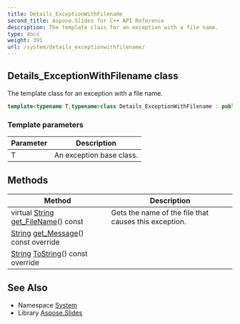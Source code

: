 ```yaml
---
title: Details_ExceptionWithFilename
second_title: Aspose.Slides for C++ API Reference
description: The template class for an exception with a file name.
type: docs
weight: 391
url: /system/details_exceptionwithfilename/
---
```

## Details_ExceptionWithFilename class


The template class for an exception with a file name.

```cpp
template<typename T,typename>class Details_ExceptionWithFilename : public T
```


### Template parameters

| Parameter | Description |
| --- | --- |
| T | An exception base class. |
## Methods

| Method | Description |
| --- | --- |
| virtual [String](../string/) [get_FileName](./get_filename/)() const | Gets the name of the file that causes this exception. |
| [String](../string/) [get_Message](./get_message/)() const override |  |
| [String](../string/) [ToString](./tostring/)() const override |  |

## See Also

* Namespace [System](../)
* Library [Aspose.Slides](../../)